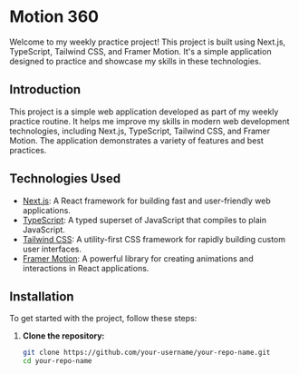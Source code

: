  # Motion 360
 
Welcome to my weekly practice project! This project is built using Next.js, TypeScript, Tailwind CSS, and Framer Motion. It's a simple application designed to practice and showcase my skills in these technologies.

## Introduction

This project is a simple web application developed as part of my weekly practice routine. It helps me improve my skills in modern web development technologies, including Next.js, TypeScript, Tailwind CSS, and Framer Motion. The application demonstrates a variety of features and best practices.

## Technologies Used

- [Next.js](https://nextjs.org/): A React framework for building fast and user-friendly web applications.
- [TypeScript](https://www.typescriptlang.org/): A typed superset of JavaScript that compiles to plain JavaScript.
- [Tailwind CSS](https://tailwindcss.com/): A utility-first CSS framework for rapidly building custom user interfaces.
- [Framer Motion](https://www.framer.com/motion/): A powerful library for creating animations and interactions in React applications.

## Installation

To get started with the project, follow these steps:

1. **Clone the repository:**

   ```bash
   git clone https://github.com/your-username/your-repo-name.git
   cd your-repo-name
